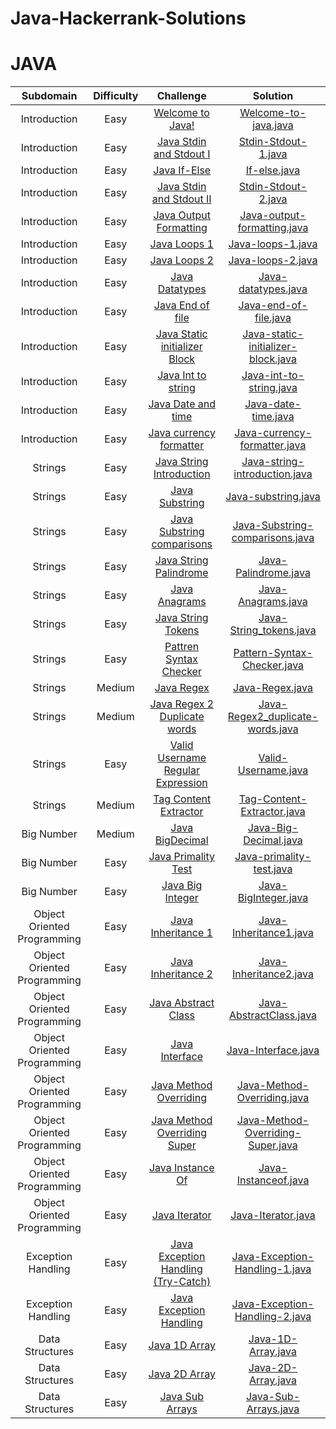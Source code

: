 # Java-Hackerrank-Solutions

# JAVA

|          Subdomain          | Difficulty |                                                       Challenge                                                        |                                                                         Solution                                                                          |
| :-------------------------: | :--------: | :--------------------------------------------------------------------------------------------------------------------: | :-------------------------------------------------------------------------------------------------------------------------------------------------------: |
|        Introduction         |    Easy    |                   [Welcome to Java!](https://www.hackerrank.com/challenges/welcome-to-java/problem)                    |            [Welcome-to-java.java](https://github.com/Manush54/Java-Hackerrank-Solutions/blob/main/Introduction/HackerRank_Welcometojava.java)             |
|        Introduction         |    Easy    |            [Java Stdin and Stdout I](https://www.hackerrank.com/challenges/java-stdin-and-stdout-1/problem)            |             [Stdin-Stdout-1.java](https://github.com/Manush54/Java-Hackerrank-Solutions/blob/main/Introduction/HackerRank_StdInStdOut1.java)              |
|        Introduction         |    Easy    |                       [Java If-Else](https://www.hackerrank.com/challenges/java-if-else/problem)                       |                    [If-else.java](https://github.com/Manush54/Java-Hackerrank-Solutions/blob/main/Introduction/HackerRank_IfElse.java)                    |
|        Introduction         |    Easy    |              [Java Stdin and Stdout II](https://www.hackerrank.com/challenges/java-stdin-stdout/problem)               |             [Stdin-Stdout-2.java](https://github.com/Manush54/Java-Hackerrank-Solutions/blob/main/Introduction/HackerRank_StdInStdOut2.java)              |
|        Introduction         |    Easy    |            [Java Output Formatting ](https://www.hackerrank.com/challenges/java-output-formatting/problem)             |         [Java-output-formatting.java](https://github.com/Manush54/Java-Hackerrank-Solutions/blob/main/Introduction/HackerRank_OutputFormat.java)          |
|        Introduction         |    Easy    |                      [Java Loops 1 ](https://www.hackerrank.com/challenges/java-loops-i/problem)                       |                 [Java-loops-1.java](https://github.com/Manush54/Java-Hackerrank-Solutions/blob/main/Introduction/HackerRank_Loops1.java)                  |
|        Introduction         |    Easy    |                   [Java Loops 2 ](https://https://www.hackerrank.com/challenges/java-loops/problem)                    |                 [Java-loops-2.java](https://github.com/Manush54/Java-Hackerrank-Solutions/blob/main/Introduction/HackerRank_Loops2.java)                  |
|        Introduction         |    Easy    |                    [Java Datatypes ](https://www.hackerrank.com/challenges/java-datatypes/problem)                     |               [Java-datatypes.java](https://github.com/Manush54/Java-Hackerrank-Solutions/blob/main/Introduction/HackerRank_DataTypes.java)               |
|        Introduction         |    Easy    |                  [Java End of file ](https://www.hackerrank.com/challenges/java-end-of-file/problem)                   |              [Java-end-of-file.java](https://github.com/Manush54/Java-Hackerrank-Solutions/blob/main/Introduction/HackerRank_EndOfFile.java)              |
|        Introduction         |    Easy    |      [Java Static initializer Block](https://www.hackerrank.com/challenges/java-static-initializer-block/problem)      |   [Java-static-initializer-block.java](https://github.com/Manush54/Java-Hackerrank-Solutions/blob/main/Introduction/HackerRank_StaticInitializer.java)    |
|        Introduction         |    Easy    |                 [Java Int to string](https://www.hackerrank.com/challenges/java-int-to-string/problem)                 |             [Java-int-to-string.java](https://github.com/Manush54/Java-Hackerrank-Solutions/blob/main/Introduction/HackerRank_IntToStr.java)              |
|        Introduction         |    Easy    |                 [Java Date and time](https://www.hackerrank.com/challenges/java-date-and-time/problem)                 |              [Java-date-time.java](https://github.com/Manush54/Java-Hackerrank-Solutions/blob/main/Introduction/HackerRank_DateAndTime.java)              |
|        Introduction         |    Easy    |            [Java currency formatter](https://www.hackerrank.com/challenges/java-currency-formatter/problem)            |      [Java-currency-formatter.java](https://github.com/Manush54/Java-Hackerrank-Solutions/blob/main/Introduction/HackerRank_CurrencyFormatter.java)       |
|           Strings           |    Easy    |          [Java String Introduction](https://www.hackerrank.com/challenges/java-strings-introduction/problem)           |       [Java-string-introduction.java](https://github.com/Manush54/Java-Hackerrank-Solutions/blob/main/Strings/HackerRank_StringsIntroduction.java)        |
|           Strings           |    Easy    |                    [Java Substring ](https://www.hackerrank.com/challenges/java-substring/problem)                     |                 [Java-substring.java](https://github.com/Manush54/Java-Hackerrank-Solutions/blob/main/Strings/HackerRank_SubString.java)                  |
|           Strings           |    Easy    |            [Java Substring comparisons](https://www.hackerrank.com/challenges/java-string-compare/problem)             |        [Java-Substring-comparisons.java](https://github.com/Manush54/Java-Hackerrank-Solutions/blob/main/Strings/HackerRank_StringComparison.java)        |
|           Strings           |    Easy    |              [Java String Palindrome](https://www.hackerrank.com/challenges/java-string-reverse/problem)               |                [Java-Palindrome.java](https://github.com/Manush54/Java-Hackerrank-Solutions/blob/main/Strings/HackerRank_Palindrome.java)                 |
|           Strings           |    Easy    |                     [Java Anagrams ](https://www.hackerrank.com/challenges/java-anagrams/problem)                      |                  [Java-Anagrams.java](https://github.com/Manush54/Java-Hackerrank-Solutions/blob/main/Strings/HackerRank_Anagrams.java)                   |
|           Strings           |    Easy    |                 [Java String Tokens](https://www.hackerrank.com/challenges/java-string-tokens/problem)                 |              [Java-String_tokens.java](https://github.com/Manush54/Java-Hackerrank-Solutions/blob/main/Strings/HackerRank_StringToken.java)               |
|           Strings           |    Easy    |             [Pattren Syntax Checker](https://www.hackerrank.com/challenges/pattern-syntax-checker/problem)             |           [Pattern-Syntax-Checker.java](https://github.com/Manush54/Java-Hackerrank-Solutions/blob/main/Strings/HackerRank_SyntaxChecker.java)            |
|           Strings           |   Medium   |                         [Java Regex](https://www.hackerrank.com/challenges/java-regex/problem)                         |                [Java-Regex.java](https://github.com/Manush54/Java-Hackerrank-Solutions/blob/main/Strings/HackerRank_IPAddressPattern.java)                |
|           Strings           |   Medium   |              [Java Regex 2 Duplicate words](https://www.hackerrank.com/challenges/duplicate-word/problem)              |            [Java-Regex2_duplicate-words.java](https://github.com/Manush54/Java-Hackerrank-Solutions/blob/main/Strings/HackerRank_RegEx2.java)             |
|           Strings           |    Easy    |       [Valid Username Regular Expression](https://www.hackerrank.com/challenges/valid-username-checker/problem)        |               [Valid-Username.java](https://github.com/Manush54/Java-Hackerrank-Solutions/blob/main/Strings/HackerRank_UsernameRegEx.java)                |
|           Strings           |   Medium   |             [Tag Content Extractor ](https://www.hackerrank.com/challenges/tag-content-extractor/problem)              |         [Tag-Content-Extractor.java](https://github.com/Manush54/Java-Hackerrank-Solutions/blob/main/Strings/HackerRank_TagExtractionString.java)         |
|         Big Number          |   Medium   |                   [Java BigDecimal ](https://www.hackerrank.com/challenges/java-bigdecimal/problem)                    |             [Java-Big-Decimal.java](https://github.com/Manush54/Java-Hackerrank-Solutions/blob/main/Big%20Number/HackerRank_BigDecimal.java)              |
|         Big Number          |    Easy    |                [Java Primality Test](https://www.hackerrank.com/challenges/java-primality-test/problem)                |          [Java-primality-test.java](https://github.com/Manush54/Java-Hackerrank-Solutions/blob/main/Big%20Number/HackerRank_PrimalityTest.java)           |
|         Big Number          |    Easy    |                  [ Java Big Integer ](https://www.hackerrank.com/challenges/java-biginteger/problem)                   |              [Java-BigInteger.java](https://github.com/Manush54/Java-Hackerrank-Solutions/blob/main/Big%20Number/HackerRank_BigNumber.java)               |
| Object Oriented Programming |    Easy    |                 [Java Inheritance 1](https://www.hackerrank.com/challenges/java-inheritance-1/problem)                 |                      [Java-Inheritance1.java](https://github.com/Manush54/Java-Hackerrank-Solutions/blob/main/OOP/Inheritance1.java)                      |
| Object Oriented Programming |    Easy    |                 [Java Inheritance 2](https://www.hackerrank.com/challenges/java-inheritance-2/problem)                 |                      [Java-Inheritance2.java](https://github.com/Manush54/Java-Hackerrank-Solutions/blob/main/OOP/Inheritance2.java)                      |
| Object Oriented Programming |    Easy    |                [Java Abstract Class](https://www.hackerrank.com/challenges/java-abstract-class/problem)                |                     [Java-AbstractClass.java](https://github.com/Manush54/Java-Hackerrank-Solutions/blob/main/OOP/AbstractClass.java)                     |
| Object Oriented Programming |    Easy    |                     [Java Interface](https://www.hackerrank.com/challenges/java-interface/problem)                     |                         [Java-Interface.java](https://github.com/Manush54/Java-Hackerrank-Solutions/blob/main/OOP/Interface.java)                         |
| Object Oriented Programming |    Easy    |             [Java Method Overriding](https://www.hackerrank.com/challenges/java-method-overriding/problem)             |                    [Java-Method-Overriding.java](https://github.com/Manush54/Java-Hackerrank-Solutions/blob/main/OOP/Overriding.java)                     |
| Object Oriented Programming |    Easy    |  [Java Method Overriding Super](https://www.hackerrank.com/challenges/java-method-overriding-2-super-keyword/problem)  |              [Java-Method-Overriding-Super.java](https://github.com/Manush54/Java-Hackerrank-Solutions/blob/main/OOP/Overriding2Super.java)               |
| Object Oriented Programming |    Easy    |               [Java Instance Of](https://www.hackerrank.com/challenges/java-instanceof-keyword/problem)                |                        [Java-Instanceof.java](https://github.com/Manush54/Java-Hackerrank-Solutions/blob/main/OOP/Instanceof.java)                        |
| Object Oriented Programming |    Easy    |                      [Java Iterator](https://www.hackerrank.com/challenges/java-iterator/problem)                      |                         [Java-Iterator.java](https://github.com/Manush54/Java-Hackerrank-Solutions/blob/main/OOP/Iterator1.java)                          |
|     Exception Handling      |    Easy    | [Java Exception Handling (Try-Catch)](https://www.hackerrank.com/challenges/java-exception-handling-try-catch/problem) | [Java-Exception-Handling-1.java](https://github.com/Manush54/Java-Hackerrank-Solutions/blob/main/Exception%20Handling/HackerRank_ExceptionHandling1.java) |
|     Exception Handling      |    Easy    |            [Java Exception Handling](https://www.hackerrank.com/challenges/java-exception-handling/problem)            | [Java-Exception-Handling-2.java](https://github.com/Manush54/Java-Hackerrank-Solutions/blob/main/Exception%20Handling/HackerRank_ExceptionHandling2.java) |
|       Data Structures       |    Easy    |               [Java 1D Array](https://www.hackerrank.com/challenges/java-1d-array-introduction/problem)                |                  [Java-1D-Array.java](https://github.com/Manush54/Java-Hackerrank-Solutions/blob/main/Data%20Structres/Java1DArray.java)                  |
|       Data Structures       |    Easy    |                      [Java 2D Array](https://www.hackerrank.com/challenges/java-2d-array/problem)                      |                 [Java-2D-Array.java](https://github.com/Manush54/Java-Hackerrank-Solutions/blob/main/Data%20Structures/Java2DArray.java)                  |
|       Data Structures       |    Easy    |                [Java Sub Arrays](https://www.hackerrank.com/challenges/java-negative-subarray/problem)                 |              [Java-Sub-Arrays.java](https://github.com/Manush54/Java-Hackerrank-Solutions/blob/main/Exception%20Handling/JavaSubArray.java)               |
